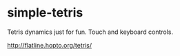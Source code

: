 # simple-tetris

Tetris dynamics just for fun.
Touch and keyboard controls.

http://flatline.hopto.org/tetris/
